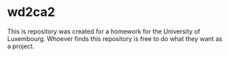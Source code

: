 # wd2ca2
This is repository was created for a homework for the University of Luxembourg.
Whoever finds this repository is free to do what they want as a project. 
